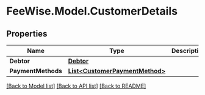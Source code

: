 # FeeWise.Model.CustomerDetails

## Properties

Name | Type | Description | Notes
------------ | ------------- | ------------- | -------------
**Debtor** | [**Debtor**](Debtor.md) |  | 
**PaymentMethods** | [**List&lt;CustomerPaymentMethod&gt;**](CustomerPaymentMethod.md) |  | [optional] 

[[Back to Model list]](../README.md#documentation-for-models) [[Back to API list]](../README.md#documentation-for-api-endpoints) [[Back to README]](../README.md)

